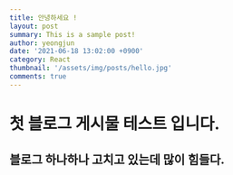 ```yaml
---
title: 안녕하세요 !
layout: post
summary: This is a sample post!
author: yeongjun
date: '2021-06-18 13:02:00 +0900'
category: React
thumbnail: '/assets/img/posts/hello.jpg'
comments: true
---
```


# 첫 블로그 게시물 테스트 입니다.

## 블로그 하나하나 고치고 있는데 많이 힘들다.
